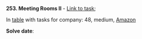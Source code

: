 **253. Meeting Rooms II** - [Link to task](https://leetcode.ca/2016-08-09-253-Meeting-Rooms-II/);

In [table](https://github.com/hxu296/leetcode-company-wise-problems-2022?tab=readme-ov-file#google) with tasks for company: 48, medium, [Amazon](https://github.com/hxu296/leetcode-company-wise-problems-2022?tab=readme-ov-file#amazon)

**Solve date**: 